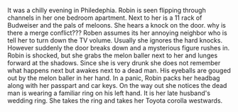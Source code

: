 It was a chilly evening in Philedephia.
Robin is seen flipping through channels in her one bedroom apartment.
Next to her is a 11 rack of Budweiser and the pals of meloons. 
She hears a knock on the door. 
why is there a merge conflict???
Roben assumes its her annoying neighbor who is tell her to turn down the TV volume.
Usually she ignores the hard knocks.
However suddenly the door breaks down and a mysterious figure rushes in.
Robin is shocked, but she grabs the melon baller next to her and lunges forward at the shadows.
Since she is very drunk she does not remember what happens next but awakes next to a dead man. 
His eyeballs are gouged out by the melon baller in her hand.
In a panic, Robin packs her headbag along with her passpart and car keys.
On the way out she notices the dead man is wearing a familiar ring on his left hand.
It is her late husband's wedding ring. 
She takes the ring and takes her Toyota corolla westwards.